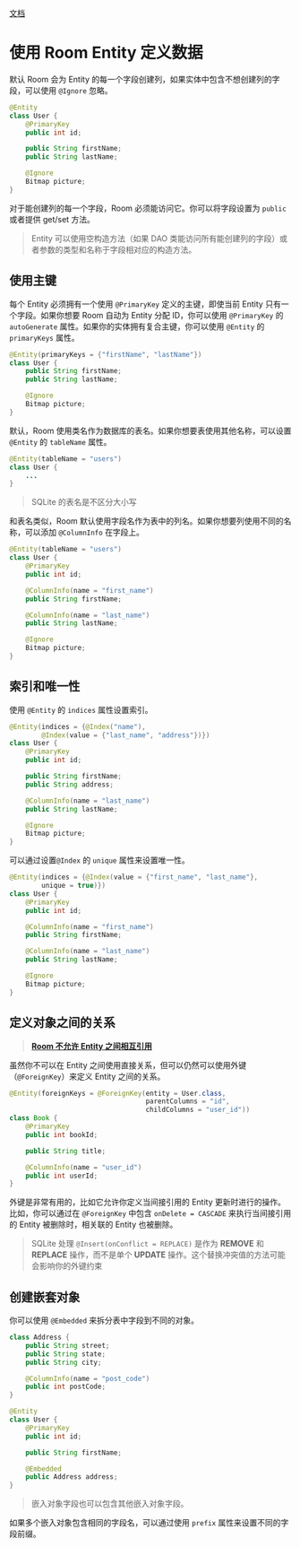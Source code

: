 [文档](https://developer.android.com/training/data-storage/room/defining-data.html)



# 使用 Room Entity 定义数据

默认 Room 会为 Entity 的每一个字段创建列，如果实体中包含不想创建列的字段，可以使用 `@Ignore` 忽略。

``` java
@Entity
class User {
    @PrimaryKey
    public int id;

    public String firstName;
    public String lastName;

    @Ignore
    Bitmap picture;
}
```



对于能创建列的每一个字段，Room 必须能访问它。你可以将字段设置为 `public` 或者提供 get/set 方法。

> Entity 可以使用空构造方法（如果 DAO 类能访问所有能创建列的字段）或者参数的类型和名称于字段相对应的构造方法。



## 使用主键

每个 Entity 必须拥有一个使用 `@PrimaryKey` 定义的主键，即使当前 Entity 只有一个字段。如果你想要 Room 自动为 Entity 分配 ID，你可以使用 `@PrimaryKey` 的 `autoGenerate` 属性。如果你的实体拥有复合主键，你可以使用 `@Entity` 的 `primaryKeys` 属性。

``` java
@Entity(primaryKeys = {"firstName", "lastName"})
class User {
    public String firstName;
    public String lastName;

    @Ignore
    Bitmap picture;
}
```

默认，Room 使用类名作为数据库的表名。如果你想要表使用其他名称，可以设置 `@Entity` 的 `tableName` 属性。

``` java
@Entity(tableName = "users")
class User {
    ...
}
```

> SQLite 的表名是不区分大小写

和表名类似，Room 默认使用字段名作为表中的列名。如果你想要列使用不同的名称，可以添加 `@ColumnInfo` 在字段上。

```java
@Entity(tableName = "users")
class User {
    @PrimaryKey
    public int id;

    @ColumnInfo(name = "first_name")
    public String firstName;

    @ColumnInfo(name = "last_name")
    public String lastName;

    @Ignore
    Bitmap picture;
}

```



## 索引和唯一性

使用 `@Entity` 的 `indices` 属性设置索引。

``` java
@Entity(indices = {@Index("name"),
        @Index(value = {"last_name", "address"})})
class User {
    @PrimaryKey
    public int id;

    public String firstName;
    public String address;

    @ColumnInfo(name = "last_name")
    public String lastName;

    @Ignore
    Bitmap picture;
}
```

可以通过设置`@Index` 的 `unique` 属性来设置唯一性。

``` java
@Entity(indices = {@Index(value = {"first_name", "last_name"},
        unique = true)})
class User {
    @PrimaryKey
    public int id;

    @ColumnInfo(name = "first_name")
    public String firstName;

    @ColumnInfo(name = "last_name")
    public String lastName;

    @Ignore
    Bitmap picture;
}
```



## 定义对象之间的关系

> [**Room 不允许 Entity 之间相互引用**](https://developer.android.com/training/data-storage/room/referencing-data.html#understand-no-object-references)

虽然你不可以在 Entity 之间使用直接关系，但可以仍然可以使用外键（`@ForeignKey`）来定义 Entity 之间的关系。

``` java
@Entity(foreignKeys = @ForeignKey(entity = User.class,
                                  parentColumns = "id",
                                  childColumns = "user_id"))
class Book {
    @PrimaryKey
    public int bookId;

    public String title;

    @ColumnInfo(name = "user_id")
    public int userId;
}
```

外键是非常有用的，比如它允许你定义当间接引用的 Entity 更新时进行的操作。比如，你可以通过在 `@ForeignKey` 中包含 `onDelete = CASCADE` 来执行当间接引用的 Entity 被删除时，相关联的 Entity 也被删除。

> SQLite 处理 `@Insert(onConflict = REPLACE)` 是作为 **REMOVE** 和 **REPLACE** 操作，而不是单个 **UPDATE** 操作。这个替换冲突值的方法可能会影响你的外键约束



## 创建嵌套对象

你可以使用 `@Embedded` 来拆分表中字段到不同的对象。

``` java
class Address {
    public String street;
    public String state;
    public String city;

    @ColumnInfo(name = "post_code")
    public int postCode;
}

@Entity
class User {
    @PrimaryKey
    public int id;

    public String firstName;

    @Embedded
    public Address address;
}
```

> 嵌入对象字段也可以包含其他嵌入对象字段。

如果多个嵌入对象包含相同的字段名，可以通过使用 `prefix` 属性来设置不同的字段前缀。
